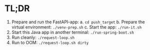 # TL;DR
1. Prepare and run the FastAPI-app:
    a. `cd push_target`
    b. Prepare the virtual environment: `./venv-prep.sh`
    c. Start the app: `./run-it.sh`
2. Start this Java app in another terminal: `./run-spring-boot.sh`
3. Run cleanly: `./request-loop.sh`
4. Run to OOM: `./request-loop.sh dirty`

